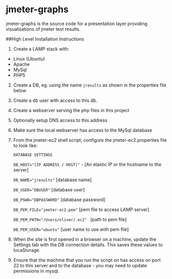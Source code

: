 # jmeter-graphs

jmeter-graphs is the source code for a presentation layer providing visualisations of jmeter test results.

##High Level Installation Instructions

1. Create a LAMP stack with:

- Linux (Ubuntu)
- Apache
- MySql
- PHP5

2. Create a DB, eg. using the name `jresults` as shown in the properties file below

3. Create a db user with access to this db.

4. Create a webserver serving the php files in this project

5. Optionally setup DNS access to this address

6. Make sure the local webserver has access to the MySql database

7. From the jmeter-ec2 shell script, configure the jmeter-ec2.properties file to look like:

    `DATABASE SETTINGS`

    `DB_HOST="[IP ADDRESS / HOST]"` - [An elastic IP or the hostname to the server]

    `DB_NAME="jresults"` [database name]

    `DB_USER="DBUSER"` [database user]

    `DB_PSWD="DBPASSWORD"` [database password]

    `DB_PEM_FILE="jmeter-ec2.pem"` [pem file to access LAMP server]

    `DB_PEM_PATH="/Users/oliver/.ec2" ` [path to pem file]

    `DB_PEM_USER="ubuntu"` [user name to use with pem file]


8. When the site is first opened in a browser on a machine, update the Settings tab with the DB connection details. This saves these values to locaStorage.

9. Ensure that the machine that you run the script on has access on port 22 to this server and to the database - you may need to update permissions in mysql.